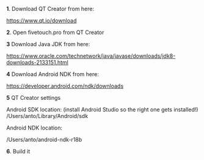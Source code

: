 **1**. Download QT Creator from here:

https://www.qt.io/download

**2**. Open fivetouch.pro from QT Creator

**3** Download Java JDK from here:

https://www.oracle.com/technetwork/java/javase/downloads/jdk8-downloads-2133151.html

**4** Download Android NDK from here:

https://developer.android.com/ndk/downloads

**5** QT Creator settings

Android SDK location: (install Android Studio so the right one gets installed!)
/Users/anto/Library/Android/sdk

Android NDK location:

/Users/anto/android-ndk-r18b

**6**. Build it 